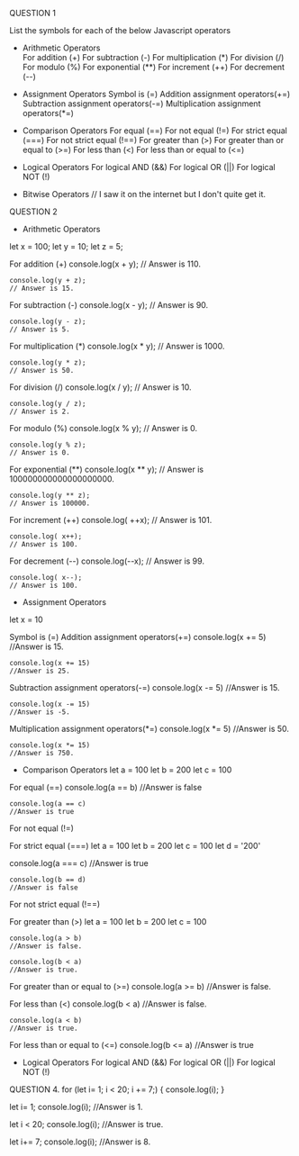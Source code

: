 QUESTION 1

List the symbols for each of the below Javascript operators

- Arithmetic Operators  
For addition (+)
For subtraction (-)
For multiplication (*)
For division (/)
For modulo (%)
For exponential (**)
For increment (++)
For decrement (--)


- Assignment Operators
Symbol is (=)
Addition assignment operators(+=)
Subtraction assignment operators(-=)
Multiplication assignment operators(*=)


- Comparison Operators
For equal (==)
For not equal (!=)
For strict equal  (===)
For not strict equal (!==)
For greater than (>)
For greater than or equal to (>=)
For less than (<)
For less than or equal to (<=)


- Logical Operators
For logical AND (&&)
For logical OR (||)
For logical NOT (!)


- Bitwise Operators
// I saw it on the internet but I don't quite get it.



QUESTION 2
- Arithmetic Operators 

let x = 100;
let y = 10;
let z = 5;

For addition (+) 
    console.log(x + y);
    // Answer is 110.

    console.log(y + z);
    // Answer is 15.    

For subtraction (-)
    console.log(x - y);
    // Answer is 90.

    console.log(y - z);
    // Answer is 5.

For multiplication (*)
    console.log(x * y);
    // Answer is 1000.

    console.log(y * z);
    // Answer is 50.

For division (/)
    console.log(x / y);
    // Answer is 10.

    console.log(y / z);
    // Answer is 2.

For modulo (%)
    console.log(x % y);
    // Answer is 0.

    console.log(y % z);
    // Answer is 0.

For exponential (**)
    console.log(x ** y);
    // Answer is 100000000000000000000.

    console.log(y ** z);
    // Answer is 100000.

For increment (++)
    console.log( ++x);
    // Answer is 101.

    console.log( x++);
    // Answer is 100.

For decrement (--)
    console.log(--x);
    // Answer is 99.

    console.log( x--);
    // Answer is 100.


- Assignment Operators

let x = 10

Symbol is (=)
Addition assignment operators(+=)
    console.log(x += 5) 
    //Answer is 15.

    console.log(x += 15) 
    //Answer is 25.

Subtraction assignment operators(-=)
    console.log(x -= 5) 
    //Answer is 15.

    console.log(x -= 15) 
    //Answer is -5.

Multiplication assignment operators(*=)
    console.log(x *= 5) 
    //Answer is 50.

    console.log(x *= 15) 
    //Answer is 750.

- Comparison Operators
let a = 100
let b = 200
let c = 100

For equal (==)
    console.log(a == b)
    //Answer is false

    console.log(a == c)
    //Answer is true

For not equal (!=)

For strict equal  (===)
let a = 100
let b = 200
let c = 100
let d = '200'

   console.log(a === c)
    //Answer is true 

    console.log(b == d)
    //Answer is false

For not strict equal (!==)

For greater than (>)
let a = 100
let b = 200
let c = 100

    console.log(a > b)
    //Answer is false.

    console.log(b < a)
    //Answer is true.

For greater than or equal to (>=)
    console.log(a >= b)
    //Answer is false.

For less than (<)
    console.log(b < a)
    //Answer is false.

    console.log(a < b)
    //Answer is true.

For less than or equal to (<=)
    console.log(b <= a)
    //Answer is true

- Logical Operators
For logical AND (&&)
For logical OR (||)
For logical NOT (!)




QUESTION 4.
for (let i= 1; i < 20; i += 7;) {
    console.log(i);
}

let i= 1;
console.log(i);
//Answer is 1.

let i < 20;
console.log(i);
//Answer is true.

let i+= 7;
console.log(i);
//Answer is 8.